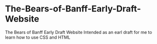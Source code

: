 # The-Bears-of-Banff-Early-Draft-Website
The Bears of Banff Early Draft Website 
Intended as an earl draft for me to learn how to use CSS and HTML
